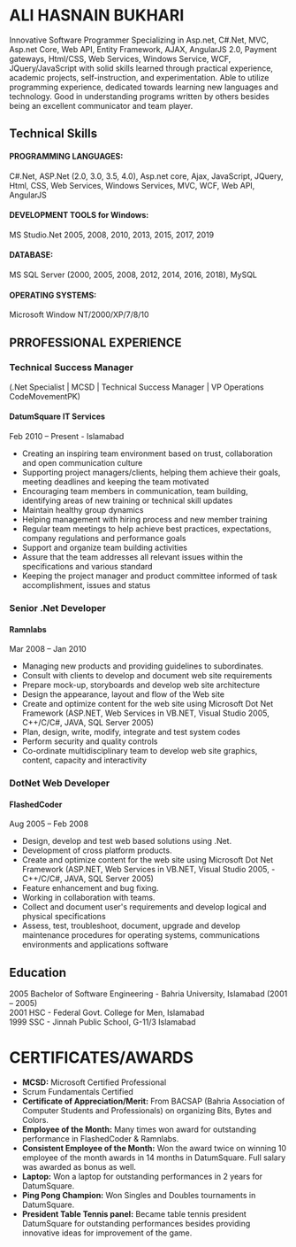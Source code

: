 # ALI HASNAIN BUKHARI 

Innovative Software Programmer Specializing in Asp.net, C#.Net, MVC, Asp.net Core, Web API, Entity Framework, AJAX, AngularJS 2.0, Payment gateways, Html/CSS, Web Services, Windows Service, WCF, JQuery/JavaScript with solid skills learned through practical experience, academic projects, self-instruction, and experimentation. Able to utilize programming experience, dedicated towards learning new languages and technology. Good in understanding programs written by others besides being an excellent communicator and team player.

## Technical Skills

#### PROGRAMMING LANGUAGES:
C#.Net, ASP.Net (2.0, 3.0, 3.5, 4.0), Asp.net core, Ajax, JavaScript, JQuery, Html, CSS, Web Services, Windows Services, MVC, WCF, Web API, AngularJS
#### DEVELOPMENT TOOLS for Windows:
MS Studio.Net 2005, 2008, 2010, 2013, 2015, 2017, 2019
#### DATABASE:
MS SQL Server (2000, 2005, 2008, 2012, 2014, 2016, 2018), MySQL
#### OPERATING SYSTEMS:
Microsoft Window NT/2000/XP/7/8/10

## PRROFESSIONAL EXPERIENCE

### Technical Success Manager
(.Net Specialist | MCSD | Technical Success Manager | VP Operations CodeMovementPK)
#### DatumSquare IT Services
Feb 2010 – Present - Islamabad
- Creating an inspiring team environment based on trust, collaboration and open communication culture
- Supporting project managers/clients, helping them achieve their goals, meeting deadlines and keeping the team motivated
- Encouraging team members in communication, team building, identifying areas of new training or technical skill updates
- Maintain healthy group dynamics
- Helping management with hiring process and new member training
- Regular team meetings to help achieve best practices, expectations, company regulations and performance goals
- Support and organize team building activities
- Assure that the team addresses all relevant issues within the specifications and various standard
- Keeping the project manager and product committee informed of task accomplishment, issues and status

### Senior .Net Developer
#### Ramnlabs
Mar 2008 – Jan 2010
- Managing new products and providing guidelines to subordinates.
- Consult with clients to develop and document web site requirements
- Prepare mock-up, storyboards and develop web site architecture
- Design the appearance, layout and flow of the Web site
- Create and optimize content for the web site using Microsoft Dot Net Framework (ASP.NET, Web Services in VB.NET, Visual Studio 2005, C++/C/C#, JAVA, SQL Server 2005)
- Plan, design, write, modify, integrate and test system codes
- Perform security and quality controls
- Co-ordinate multidisciplinary team to develop web site graphics, content, capacity and interactivity

### DotNet Web Developer
#### FlashedCoder
Aug 2005 – Feb 2008
- Design, develop and test web based solutions using .Net.
- Development of cross platform products.
- Create and optimize content for the web site using Microsoft Dot Net Framework (ASP.NET, Web Services in VB.NET, Visual Studio 2005, - C++/C/C#, JAVA, SQL Server 2005)
- Feature enhancement and bug fixing.
- Working in collaboration with teams.
- Collect and document user's requirements and develop logical and physical specifications
- Assess, test, troubleshoot, document, upgrade and develop maintenance procedures for operating systems, communications environments and applications software

## Education
2005 Bachelor of Software Engineering - Bahria University, Islamabad (2001 – 2005)<br>
2001 HSC - Federal Govt. College for Men, Islamabad<br>
1999 SSC - Jinnah Public School, G-11/3 Islamabad  

# CERTIFICATES/AWARDS
- **MCSD:** Microsoft Certified Professional 
- Scrum Fundamentals Certified
- **Certificate of Appreciation/Merit:** From BACSAP (Bahria Association of Computer Students and Professionals) on organizing Bits, Bytes and Colors.
- **Employee of the Month:** Many times won award for outstanding performance in FlashedCoder & Ramnlabs.
- **Consistent Employee of the Month:** Won the award twice on winning 10 employee of the month awards in 14 months in DatumSquare. Full salary was awarded as bonus as well.
- **Laptop:** Won a laptop for outstanding performances in 2 years for DatumSquare.
- **Ping Pong Champion:** Won Singles and Doubles tournaments in DatumSquare.
- **President Table Tennis panel:** Became table tennis president DatumSquare for outstanding performances besides providing innovative ideas for improvement of the game. 
 
 
 
